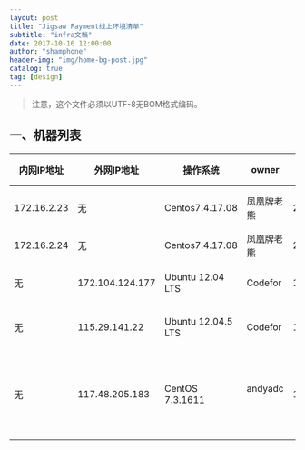 ```yaml
---
layout: post
title: "Jigsaw Payment线上环境清单"
subtitle: "infra文档"
date: 2017-10-16 12:00:00
author: "shamphone"
header-img: "img/home-bg-post.jpg"
catalog: true
tag: [design]
---
```


> 注意，这个文件必须以UTF-8无BOM格式编码。



## 一、机器列表


| 内网IP地址  	| 外网IP地址    	| 操作系统                  | owner             | 配置             	| 状态                  |
|-------------	|-----------------	|---------------------------|-------------------|------------------	|-----------------------|
| 172.16.2.23 	| 无				|Centos7.4.17.08            | 凤凰牌老熊        | 2core/3G/120G    	| 待装机                |
| 172.16.2.24 	| 无				| Centos7.4.17.08           | 凤凰牌老熊        | 2core/6G/100G    	| 可用                  |
| 无			| 172.104.124.177 	| Ubuntu 12.04 LTS          | Codefor         	| 1core/1G/20G    	| 待装机                |
| 无			| 115.29.141.22 	| Ubuntu 12.04.5 LTS        | Codefor         	| 1core/1G/20G    	| 待装机                |
| 无			| 117.48.205.183 	| CentOS 7.3.1611           | andyadc         	| 1core/2G/30G    	| 待装机                |
